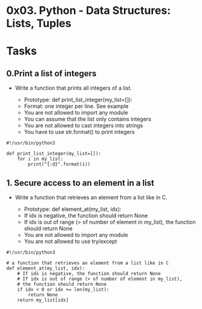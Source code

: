 # 0x03. Python - Data Structures: Lists, Tuples

# Tasks

## 0.Print a list of integers

* Write a function that prints all integers of a list.

	* Prototype: def print_list_integer(my_list=[]):
	* Format: one integer per line. See example
	* You are not allowed to import any module
	* You can assume that the list only contains integers
	* You are not allowed to cast integers into strings
	* You have to use str.format() to print integers
```
#!/usr/bin/python3

def print_list_integer(my_list=[]):
    for i in my_list:
        print("{:d}".format(i))
```
## 1. Secure access to an element in a list

* Write a function that retrieves an element from a list like in C.

	* Prototype: def element_at(my_list, idx):
	* If idx is negative, the function should return None
	* If idx is out of range (> of number of element in my_list), the function should return None
	* You are not allowed to import any module
	* You are not allowed to use try/except
```
#!/usr/bin/python3

# a function that retrieves an element from a list like in C
def element_at(my_list, idx):
    # If idx is negative, the function should return None
    # If idx is out of range (> of number of element in my_list),
    # the function should return None
    if idx < 0 or idx >= len(my_list):
        return None
    return my_list[idx]
```
